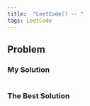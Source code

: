 ```yaml
---
title:  "LeetCode() -- "
tags: LeetCode
---
```


## Problem


### My Solution



```java

```



### The Best Solution

```java

```

